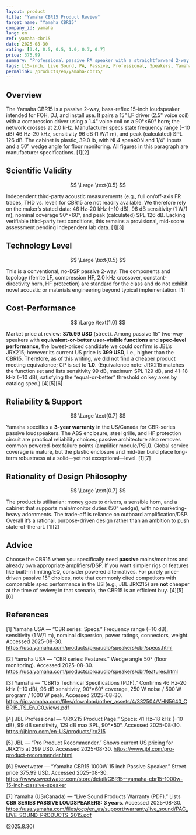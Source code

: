 ```yaml
---
layout: product
title: "Yamaha CBR15 Product Review"
target_name: "Yamaha CBR15"
company_id: yamaha
lang: en
ref: yamaha-cbr15
date: 2025-08-30
rating: [3.4, 0.5, 0.5, 1.0, 0.7, 0.7]
price: 375.99
summary: "Professional passive PA speaker with a straightforward 2-way design and solid build. Lacks third-party measurements and DSP conveniences but remains cost-effective when no cheaper equivalent-or-better passive 15-inch option exists."
tags: [15-inch, Live Sound, PA, Passive, Professional, Speakers, Yamaha]
permalink: /products/en/yamaha-cbr15/
---
```

## Overview

The Yamaha CBR15 is a passive 2-way, bass-reflex 15-inch loudspeaker intended for FOH, DJ, and install use. It pairs a 15" LF driver (2.5" voice coil) with a compression driver using a 1.4" voice coil on a 90°×60° horn; the network crosses at 2.0 kHz. Manufacturer specs state frequency range (−10 dB) 46 Hz–20 kHz, sensitivity 96 dB (1 W/1 m), and peak (calculated) SPL 126 dB. The cabinet is plastic, 39.0 lb, with NL4 speakON and 1/4" inputs and a 50° wedge angle for floor monitoring. All figures in this paragraph are manufacturer specifications. [1][2]

## Scientific Validity

$$ \Large \text{0.5} $$

Independent third-party acoustic measurements (e.g., full on/off-axis FR traces, THD vs. level) for CBR15 are not readily available. We therefore rely on the maker’s stated data: 46 Hz–20 kHz (−10 dB), 96 dB sensitivity (1 W/1 m), nominal coverage 90°×60°, and peak (calculated) SPL 126 dB. Lacking verifiable third-party test conditions, this remains a provisional, mid-score assessment pending independent lab data. [1][3]

## Technology Level

$$ \Large \text{0.5} $$

This is a conventional, no-DSP passive 2-way. The components and topology (ferrite LF, compression HF, 2.0 kHz crossover, constant-directivity horn, HF protection) are standard for the class and do not exhibit novel acoustic or materials engineering beyond typical implementation. [1]

## Cost-Performance

$$ \Large \text{1.0} $$

Market price at review: **375.99 USD** (street). Among passive 15" two-way speakers with **equivalent-or-better user-visible functions** and **spec-level performance**, the lowest-priced candidate we could confirm is JBL’s JRX215; however its current US price is **399 USD**, i.e., higher than the CBR15. Therefore, as of this writing, we did not find a cheaper product meeting equivalence; CP is set to **1.0**. (Equivalence note: JRX215 matches the function set and lists sensitivity 99 dB, maximum SPL 129 dB, and 41–18 kHz (−10 dB), satisfying the “equal-or-better” threshold on key axes by catalog spec.) [4][5][6]

## Reliability & Support

$$ \Large \text{0.7} $$

Yamaha specifies a **3-year warranty** in the US/Canada for CBR-series passive loudspeakers. The ABS enclosure, steel grille, and HF protection circuit are practical reliability choices; passive architecture also removes common powered-box failure points (amplifier module/PSU). Global service coverage is mature, but the plastic enclosure and mid-tier build place long-term robustness at a solid—yet not exceptional—level. [1][7]

## Rationality of Design Philosophy

$$ \Large \text{0.7} $$

The product is utilitarian: money goes to drivers, a sensible horn, and a cabinet that supports main/monitor duties (50° wedge), with no marketing-heavy adornments. The trade-off is reliance on outboard amplification/DSP. Overall it’s a rational, purpose-driven design rather than an ambition to push state-of-the-art. [1][2]

## Advice

Choose the CBR15 when you specifically need **passive** mains/monitors and already own appropriate amplifiers/DSP. If you want simpler rigs or features like built-in limiting/EQ, consider powered alternatives. For purely price-driven passive 15" choices, note that commonly cited competitors with comparable spec performance in the US (e.g., JBL JRX215) are **not** cheaper at the time of review; in that scenario, the CBR15 is an efficient buy. [4][5][6]

## References

[1] Yamaha USA — “CBR series: Specs.” Frequency range (−10 dB), sensitivity (1 W/1 m), nominal dispersion, power ratings, connectors, weight. Accessed 2025-08-30. https://usa.yamaha.com/products/proaudio/speakers/cbr/specs.html

[2] Yamaha USA — “CBR series: Features.” Wedge angle 50° (floor monitoring). Accessed 2025-08-30. https://usa.yamaha.com/products/proaudio/speakers/cbr/features.html

[3] Yamaha — “CBR15 Technical Specifications (PDF).” Confirms 46 Hz–20 kHz (−10 dB), 96 dB sensitivity, 90°×60° coverage, 250 W noise / 500 W program / 1000 W peak. Accessed 2025-08-30. https://jp.yamaha.com/files/download/other_assets/4/332504/VHN5640_CBR15_TS_En_C0_views.pdf

[4] JBL Professional — “JRX215 Product Page.” Specs: 41 Hz–18 kHz (−10 dB), 99 dB sensitivity, 129 dB max SPL, 90°×50°. Accessed 2025-08-30. https://jblpro.com/en-US/products/jrx215

[5] JBL — “Pro Product Recommender.” Shows current US pricing for JRX215 at 399 USD. Accessed 2025-08-30. https://www.jbl.com/pro-product-recommender.html

[6] Sweetwater — “Yamaha CBR15 1000W 15 inch Passive Speaker.” Street price 375.99 USD. Accessed 2025-08-30. https://www.sweetwater.com/store/detail/CBR15--yamaha-cbr15-1000w-15-inch-passive-speaker

[7] Yamaha (US/Canada) — “Live Sound Products Warranty (PDF).” Lists **CBR SERIES PASSIVE LOUDSPEAKERS: 3 years**. Accessed 2025-08-30. https://usa.yamaha.com/files/ocp/en_us/support/warranty/live_sound/PAC_LIVE_SOUND_PRODUCTS_2015.pdf

(2025.8.30)


